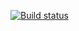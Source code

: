 [![Build status](https://ci.appveyor.com/api/projects/status/3qs71bmatp46c90u?svg=true)](https://ci.appveyor.com/project/zaikadm94/postmanecho)
